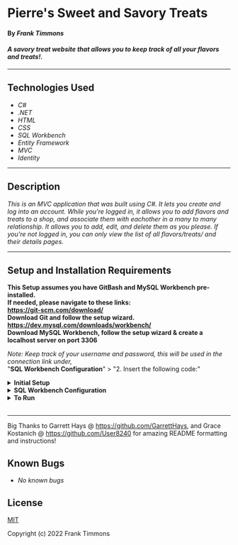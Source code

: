 # Pierre's Sweet and Savory Treats

#### By _**Frank Timmons**_  

#### _A savory treat website that allows you to keep track of all your flavors and treats!._  

---


## Technologies Used

* _C#_
* _.NET_
* _HTML_
* _CSS_
* _SQL Workbench_
* _Entity Framework_
* _MVC_
* _Identity_

---
## Description

_This is an MVC application that was built using C#. It lets you create and log into an account. While you're logged in, it allows you to add flavors and treats to a shop, and associate them with eachother in a many to many relationship. It allows you to add, edit, and delete them as you please. If you're not logged in, you can only view the list of all flavors/treats/ and their details pages._

---
## Setup and Installation Requirements
**This Setup assumes you have GitBash and MySQL Workbench pre-installed.   
If needed, please navigate to these links:  
https://git-scm.com/download/  
Download Git and follow the setup wizard.  
https://dev.mysql.com/downloads/workbench/  
Download MySQL Workbench, follow the setup wizard & create a localhost server on port 3306**


*Note: Keep track of your username and password, this will be used in the connection link under,*  
"**SQL Workbench Configuration**" > "2. Insert the following code:"

<details>
<summary><strong>Initial Setup</strong></summary>
<ol>
<li>Copy the git repository url: https://github.com/FrankTimmons/PierresTreats.Solution
<li>Open a terminal and navigate to your Desktop with <strong>cd</strong> command
<li>Run,   
<strong>$ git clone https://github.com/FrankTimmons/PierresTreats.Solution</strong>
<li>In the terminal, navigate into the root directory of the cloned project folder "PierresTreats.Solution".
<li>Navigate to the projects root directory, "PierresTreats".
<li>Move onto "SQL Workbench Configuration" instructions below to build the necessary database.
<br>
</details>

<details>
<summary><strong>SQL Workbench Configuration</strong></summary>
<ol>
<li>Create an appsetting.json file in the "PierresTreats" directory  
   <pre>PierresTreats.Solution
   └── PierresTreats
    └── appsetting.json</pre>
<li> Insert the following code: <br>

<pre>{
  "ConnectionStrings": {
    "DefaultConnection": "Server=localhost;Port=3306;database=frank_timmons;uid=[YOUR-USERNAME-HERE];pwd=[YOUR-PASSWORD-HERE];"
  }
}</pre>
<small>*Note: you must include your password in the code block section labeled "YOUR-PASSWORD-HERE".</small><br>
<small>**Note: you must include your username in the code block section labeled "YOUR-USERNAME-HERE".</small><br>
<small>***Note: if you plan to push this cloned project to a public-facing repository, remember to add the appsettings.json file to your .gitignore before doing so.</small>

<li>In root directory of project folder "PierresTreats", run  
<strong>$ dotnet ef database update</strong></li>


<ol> 
  <li>Open SQL Workbench.
  <li>Navigate to "frank_timmons" schema.
  <li>Click the drop down, select "Tables" drop down.
  <li>Verify the tables, you should see <strong>treats</strong>, <strong>flavors</strong>, and <strong>flavortreat</strong></li>
</ol>
  
</details>

<details>
<summary><strong>To Run</strong></summary>
Navigate to:  
   <pre>PierresTreats.Solution
   └── <strong>PierresTreats</strong></pre>

Run ```$ dotnet restore``` in the terminal.<br>
Run ```$ dotnet run``` in the terminal.<br>
</details>

<br>

---

Big Thanks to Garrett Hays @ https://github.com/GarrettHays, and Grace Kostanich @ https://github.com/User8240 for amazing README formatting and instructions!

## Known Bugs

* _No known bugs_

## License

[MIT](/LICENSE)

Copyright (c) 2022 Frank Timmons